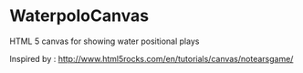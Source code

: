 # WaterpoloCanvas
HTML 5 canvas for showing water positional plays

Inspired by : http://www.html5rocks.com/en/tutorials/canvas/notearsgame/